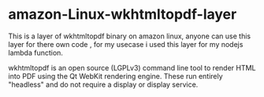 # amazon-Linux-wkhtmltopdf-layer

This is a layer of wkhtmltopdf binary on amazon linux, anyone can use this layer for there own code , for my usecase i used this layer for my nodejs lambda function.

wkhtmltopdf is an open source (LGPLv3) command line tool to render HTML into PDF using the Qt WebKit rendering engine. These run entirely "headless" and do not require a display or display service.
